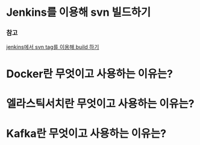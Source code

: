 #   Jenkins를 이용해 svn 빌드하기



### 참고

[jenkins에서 svn tag를 이용해 build 하기](https://oingdaddy.tistory.com/31)

#   Docker란 무엇이고 사용하는 이유는?

#   엘라스틱서치란 무엇이고 사용하는 이유는?

#   Kafka란 무엇이고 사용하는 이유는?